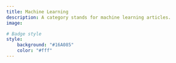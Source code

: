 ```yaml
---
title: Machine Learning
description: A category stands for machine learning articles.
image:

# Badge style
style:
    background: "#16A085"
    color: "#fff"
---
```

